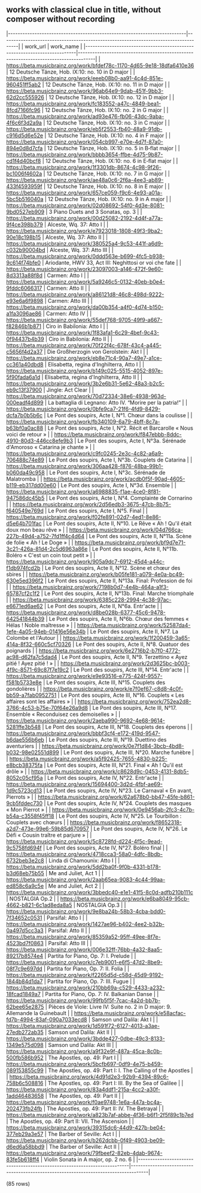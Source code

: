 ## works with classical clue in title, without composer without recording

|--------------------------------------------------------------------------|-------------------------------------------------------------------------------------|
|                                 work_url                                 |                                      work_name                                      |
|--------------------------------------------------------------------------|-------------------------------------------------------------------------------------|
| <https://beta.musicbrainz.org/work/bfdef78c-1170-4d65-9e18-18dfa6410e36> | 12 Deutsche Tänze, Hob. IX:10: no. 10 in D major                                    |
| <https://beta.musicbrainz.org/work/eeeb08b0-aa91-4c4d-851e-960451ff5ab2> | 12 Deutsche Tänze, Hob. IX:10: no. 11 in D major                                    |
| <https://beta.musicbrainz.org/work/96ab64e9-9dab-451f-9bb3-62d2cc555926> | 12 Deutsche Tänze, Hob. IX:10: no. 12 in D major                                    |
| <https://beta.musicbrainz.org/work/fc183552-a47c-4849-bea1-8fcd7166fc96> | 12 Deutsche Tänze, Hob. IX:10: no. 2 in G major                                     |
| <https://beta.musicbrainz.org/work/ad93e476-fb06-43dc-9aba-4f6c6f3d2a9a> | 12 Deutsche Tänze, Hob. IX:10: no. 3 in C major                                     |
| <https://beta.musicbrainz.org/work/eb5f2553-fb40-48a9-91db-c916d5d6e52e> | 12 Deutsche Tänze, Hob. IX:10: no. 4 in F major                                     |
| <https://beta.musicbrainz.org/work/054cb997-e70e-4d7f-87a0-894e0d8d7cfa> | 12 Deutsche Tänze, Hob. IX:10: no. 5 in B‐flat major                                |
| <https://beta.musicbrainz.org/work/bbbb3654-ffbe-4d75-9b87-cd1f4d40bcf8> | 12 Deutsche Tänze, Hob. IX:10: no. 6 in E‐flat major                                |
| <https://beta.musicbrainz.org/work/1f3301db-8674-4c98-9f26-bc1006f4602a> | 12 Deutsche Tänze, Hob. IX:10: no. 7 in G major                                     |
| <https://beta.musicbrainz.org/work/ae48a0c6-2f6a-4ee3-ab89-433f4593959f> | 12 Deutsche Tänze, Hob. IX:10: no. 8 in E major                                     |
| <https://beta.musicbrainz.org/work/657ce059-f9c6-4e93-a01a-5bc5b516040a> | 12 Deutsche Tänze, Hob. IX:10: no. 9 in A major                                     |
| <https://beta.musicbrainz.org/work/02d08692-54f0-4d3e-8081-9bd0527eb909> | 3 Piano Duets and 3 Sonatas, op. 3                                                  |
| <https://beta.musicbrainz.org/work/00d25082-2192-4d4f-a77a-9f4ce398b379> | Alceste, Wq. 37: Atto I                                                             |
| <https://beta.musicbrainz.org/work/e7923018-1808-49f3-9ba2-90e18c198b15> | Alceste, Wq. 37: Atto II                                                            |
| <https://beta.musicbrainz.org/work/380525a4-9c53-441f-a6d9-c032b90004bd> | Alceste, Wq. 37: Atto III                                                           |
| <https://beta.musicbrainz.org/work/0ddd563e-b699-4fc5-b938-9c614f74bfe0> | Ariodante, HWV 33, Act III: Neghittosi or voi che fate                              |
| <https://beta.musicbrainz.org/work/23097003-a146-472f-9e60-8d3313a88f8d> | Carmen: Atto I                                                                      |
| <https://beta.musicbrainz.org/work/5a9246c5-0132-40eb-b0e4-9fddc6066317> | Carmen: Atto II                                                                     |
| <https://beta.musicbrainz.org/work/a86121d8-46c8-498d-9222-e93e6a6f9898> | Carmen: Atto III                                                                    |
| <https://beta.musicbrainz.org/work/da00b354-a4f0-4d74-b150-a1fa3096ae86> | Carmen: Atto IV                                                                     |
| <https://beta.musicbrainz.org/work/55def768-9705-49f9-a667-f82846b1b871> | Ciro in Babilonia: Atto I                                                           |
| <https://beta.musicbrainz.org/work/1f83afa1-6c29-4bef-9c43-0f94437b4b39> | Ciro in Babilonia: Atto II                                                          |
| <https://beta.musicbrainz.org/work/70f22f4c-678f-43c4-a445-c5656f4d2a37> | Die Großherzogin von Gerolstein: Akt I                                              |
| <https://beta.musicbrainz.org/work/eb8e71c4-90a7-49e7-a1ce-cc361a40dbd8> | Elisabetta, regina d'Inghilterra, Atto I                                            |
| <https://beta.musicbrainz.org/work/b149c025-5515-4052-897e-5f90fada6a1d> | Elisabetta, regina d'Inghilterra, Atto II                                           |
| <https://beta.musicbrainz.org/work/3b2e6b31-5e62-48a3-b2c5-eb9c13f37900> | Jingle: Act Clear                                                                   |
| <https://beta.musicbrainz.org/work/70d72334-38e6-4938-963d-000eadf4d899> | La battaglia di Legnano: Atto IV. “Morire per la patria!”                           |
| <https://beta.musicbrainz.org/work/0bfe9ca7-21f6-4fd9-8429-dcfa7b0b5b6c> | Le Pont des soupirs, Acte I, N°1. Chœur dans la coulisse                            |
| <https://beta.musicbrainz.org/work/fb340109-6a79-4bff-8c7a-b63bf0a0ac88> | Le Pont des soupirs, Acte I, N°2. Récit et Barcarolle « Nous voici de retour »      |
| <https://beta.musicbrainz.org/work/f847ebbb-8ddc-4910-80d3-446cc8efe9b3> | Le Pont des soupirs, Acte I, N°3a. Sérénade d'Amoroso « Catarina je chante »        |
| <https://beta.musicbrainz.org/work/c9fc0245-2e3c-4c82-a6a9-706488c74e89> | Le Pont des soupirs, Acte I, N°3b. Couplets de Catarina                             |
| <https://beta.musicbrainz.org/work/306aa428-f876-48ba-99b1-b060da49c958> | Le Pont des soupirs, Acte I, N°3c. Sérénade de Malatromba                           |
| <https://beta.musicbrainz.org/work/acdb0f5f-90ad-4605-b119-eb317dd00e60> | Le Pont des soupirs, Acte I, N°3d. Ensemble                                         |
| <https://beta.musicbrainz.org/work/a6988835-f1ae-4ce0-8f81-947586dc45b5> | Le Pont des soupirs, Acte I, N°4. Complainte de Cornarino                           |
| <https://beta.musicbrainz.org/work/2d56edb3-3675-47cb-8b75-f640549e769d> | Le Pont des soupirs, Acte I, N°5. Final                                             |
| <https://beta.musicbrainz.org/work/f02fe891-02d7-4ed1-8e86-d5e64b701fac> | Le Pont des soupirs, Acte II, N°10. Le Rêve « Ah ! Qu'il était doux mon beau rêve » |
| <https://beta.musicbrainz.org/work/04d766ca-227b-49d4-a752-7fd1ff4c4d64> | Le Pont des soupirs, Acte II, N°11a. Scène de folie « Ah ! Le Doge »                |
| <https://beta.musicbrainz.org/work/bf9d7e71-3c21-426a-81d4-2c5d6963a86e> | Le Pont des soupirs, Acte II, N°11b. Boléro « C'est un coin tout petit »            |
| <https://beta.musicbrainz.org/work/905a9dc7-6912-45d4-a44c-f1db974fcd2b> | Le Pont des soupirs, Acte II, N°12. Scène et chœur des sbires                       |
| <https://beta.musicbrainz.org/work/b05fe181-a079-4e0a-bc49-630e5ed396f2> | Le Pont des soupirs, Acte II, N°13a. Final: Profession de foi                       |
| <https://beta.musicbrainz.org/work/7198b0d7-4e4b-464a-a1f3-65787cf2c1f2> | Le Pont des soupirs, Acte II, N°13b. Final: Marche triomphale                       |
| <https://beta.musicbrainz.org/work/6385c228-2994-4c38-97ac-e6671ed6ae62> | Le Pont des soupirs, Acte II, N°6a. Entr'acte                                       |
| <https://beta.musicbrainz.org/work/d8be028b-6377-45c6-9478-642541844b39> | Le Pont des soupirs, Acte II, N°6b. Chœur des femmes « Hélas ! Noble maîtresse »    |
| <https://beta.musicbrainz.org/work/52587da4-1efe-4a05-94eb-01416e56e34b> | Le Pont des soupirs, Acte II, N°7. La Colombe et l'Autour                           |
| <https://beta.musicbrainz.org/work/1f200459-3a65-414a-8f32-660c5cf70326> | Le Pont des soupirs, Acte II, N°8. Quatuor des poignards                            |
| <https://beta.musicbrainz.org/work/6e2716b2-b7f0-4772-ac98-d62fa7c5dad4> | Le Pont des soupirs, Acte II, N°9. Terzettino « Ayez pitié ! Ayez pitié ! »         |
| <https://beta.musicbrainz.org/work/2d3625bc-b003-4f9c-8571-69c87f7e19c2> | Le Pont des soupirs, Acte III, N°14. Entr'acte                                      |
| <https://beta.musicbrainz.org/work/e9e93516-e775-424f-9557-f581b5733e8e> | Le Pont des soupirs, Acte III, N°15. Couplets des gondolières                       |
| <https://beta.musicbrainz.org/work/e7f0ef67-c8d8-4c0f-bb59-a7fab0952751> | Le Pont des soupirs, Acte III, N°16. Couplets « Les affaires sont les affaires »    |
| <https://beta.musicbrainz.org/work/752ea2d8-3766-4c53-b75e-70f64e26a9d8> | Le Pont des soupirs, Acte III, N°17. Ensemble « Reconduisez ces demoiselles »       |
| <https://beta.musicbrainz.org/work/2aeba990-9692-4e68-9614-5281ffe3b548> | Le Pont des soupirs, Acte III, N°18. Couplets des éperons                           |
| <https://beta.musicbrainz.org/work/bbbf3cf4-e172-419d-9547-b6dae556b6eb> | Le Pont des soupirs, Acte III, N°19. Duettino des aventuriers                       |
| <https://beta.musicbrainz.org/work/0e7f1d84-3bcb-4bd8-b032-98e02551d899> | Le Pont des soupirs, Acte III, N°20. Marche funèbre                                 |
| <https://beta.musicbrainz.org/work/a5f92425-7655-4830-b225-e8bcb38375fa> | Le Pont des soupirs, Acte III, N°21. Final « Ah ! Qu'il est drôle »                 |
| <https://beta.musicbrainz.org/work/c8628d9c-0453-4131-8db5-8052c05cf95a> | Le Pont des soupirs, Acte IV, N°22. Entr'acte                                       |
| <https://beta.musicbrainz.org/work/15694400-3d2d-4fbf-ae69-1d9c5723cd13> | Le Pont des soupirs, Acte IV, N°23. Le Carnaval « En avant, Pierrots »              |
| <https://beta.musicbrainz.org/work/62a678b0-bb47-45fe-b861-9cb5fddec730> | Le Pont des soupirs, Acte IV, N°24. Couplets des masques « Mon Pierrot »            |
| <https://beta.musicbrainz.org/work/0e9456ab-2fc3-4c7b-b54a-c3558f45ff18> | Le Pont des soupirs, Acte IV, N°25. Le Tourbillon : Couplets avec chœurs            |
| <https://beta.musicbrainz.org/work/f8652318-a2d7-473e-99e6-59b85d670957> | Le Pont des soupirs, Acte IV, N°26. Le Défi « Cousin traître et parjure »           |
| <https://beta.musicbrainz.org/work/5c8728fd-d224-4f5c-9ead-9c5758fd694f> | Le Pont des soupirs, Acte IV, N°27. Boléro final                                    |
| <https://beta.musicbrainz.org/work/4718cca3-58a0-4dfc-8bdb-6732beb3e2c8> | Linda di Chamounix: Atto I                                                          |
| <https://beta.musicbrainz.org/work/5dd2ba0f-9f0b-4331-b178-b3d68eb75b55> | Me and Juliet, Act 1                                                                |
| <https://beta.musicbrainz.org/work/2aab65ea-9083-4c44-99aa-ed858c6a9c5e> | Me and Juliet, Act 2                                                                |
| <https://beta.musicbrainz.org/work/3bbedc40-e1e1-41f5-8c0d-adfb210b111c> | NOSTALGIA Op.2                                                                      |
| <https://beta.musicbrainz.org/work/e6ba8049-95cb-4662-b821-6c1ad8eda8a5> | NOSTALGIA Op.3                                                                      |
| <https://beta.musicbrainz.org/work/9e8ba24b-58b3-4cba-bdd0-7f34652c0531> | Parsifal: Atto I                                                                    |
| <https://beta.musicbrainz.org/work/1427ae96-b402-4ee2-b32b-0a497d5cc3a3> | Parsifal: Atto II                                                                   |
| <https://beta.musicbrainz.org/work/85359a52-95ff-49ee-8f7e-4523bd7f0863> | Parsifal: Atto III                                                                  |
| <https://beta.musicbrainz.org/work/006e32ff-76bb-4a32-8aa5-89217b8574e4> | Partita for Piano, Op. 7: I. Prelude                                                |
| <https://beta.musicbrainz.org/work/c7eb9001-e6f5-47d2-8be9-08f7c9e697dd> | Partita for Piano, Op. 7: II. Folia                                                 |
| <https://beta.musicbrainz.org/work/f2265d5d-c58d-45d9-9192-1844b84d1da7> | Partita for Piano, Op. 7: III. Fugue                                                |
| <https://beta.musicbrainz.org/work/210bb69a-c529-4433-a232-18fcad1849a7> | Partita for Piano, Op. 7: IV. Balkanian Danse                                       |
| <https://beta.musicbrainz.org/work/99fb5f5f-7cac-4a2d-bb7b-62bee65e2875> | Pièces de Viole: Livre IV: Suite no. 2 in D major: 9. Allemande la Guinebault       |
| <https://beta.musicbrainz.org/work/e58acfac-fd7b-4994-83af-090a7033ecd8> | Samson und Dalila: Akt I                                                            |
| <https://beta.musicbrainz.org/work/1d591f72-6127-4013-a3ae-27edb272ab35> | Samson und Dalila: Akt II                                                           |
| <https://beta.musicbrainz.org/work/3bdde427-0dbe-49c3-8133-1349e575d098> | Samson und Dalila: Akt III                                                          |
| <https://beta.musicbrainz.org/work/a9f32e9f-487a-45ca-8c0b-500fb586b952> | The Apostles, op. 49: Part I                                                        |
| <https://beta.musicbrainz.org/work/5bcfb697-0df9-4e75-b459-089153855c99> | The Apostles, op. 49: Part I: I. The Calling of the Apostles                        |
| <https://beta.musicbrainz.org/work/4d91d2e3-92b9-4394-89c6-758b6c508816> | The Apostles, op. 49: Part I: III. By the Sea of Galilee                            |
| <https://beta.musicbrainz.org/work/83a4ddf1-215a-4cc2-a30f-1add46483658> | The Apostles, op. 49: Part II                                                       |
| <https://beta.musicbrainz.org/work/f0ae9748-1e6a-447a-bc4a-202473fb24fb> | The Apostles, op. 49: Part II: IV. The Betrayal                                     |
| <https://beta.musicbrainz.org/work/a823b7af-abbe-4f36-b6f1-2f5f89c1b7ed> | The Apostles, op. 49: Part II: VII. The Ascension                                   |
| <https://beta.musicbrainz.org/work/39315dc6-44d9-427b-be04-377eb29a3e57> | The Barber of Seville: Act I                                                        |
| <https://beta.musicbrainz.org/work/b262dcbb-0f49-4903-be09-d6ed6a58bbd9> | The Barber of Seville: Act II                                                       |
| <https://beta.musicbrainz.org/work/79fbeef2-82eb-4dab-9674-83fe5b618ff4> | Violin Sonata in A major, op. 2 no. 6                                               |
|--------------------------------------------------------------------------|-------------------------------------------------------------------------------------|

(85 rows)

